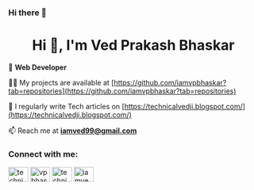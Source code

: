 ### Hi there 👋
<h1 align="center">Hi 👋, I'm Ved Prakash Bhaskar</h1>
 
🌱 **Web Developer**

 👨‍💻 My projects are available at [https://github.com/iamvpbhaskar?tab=repositories](https://github.com/iamvpbhaskar?tab=repositories)

 📝 I regularly write Tech articles on [https://technicalvedji.blogspot.com/](https://technicalvedji.blogspot.com/)
 
 
 
 📫 Reach me at **iamved99@gmail.com**
 
<h3 align="left">Connect with me:</h3>
<p align="left">
<a href="https://twitter.com/technicalvedji" target="blank"><img align="center" src="https://raw.githubusercontent.com/rahuldkjain/github-profile-readme-generator/master/src/images/icons/Social/twitter.svg" alt="technicalvedji" height="30" width="40" /></a>
<a href="https://linkedin.com/in/vpbhaskar" target="blank"><img align="center" src="https://raw.githubusercontent.com/rahuldkjain/github-profile-readme-generator/master/src/images/icons/Social/linked-in-alt.svg" alt="vpbhaskar" height="30" width="40" /></a>
<a href="https://instagram.com/technicalvedji" target="blank"><img align="center" src="https://raw.githubusercontent.com/rahuldkjain/github-profile-readme-generator/master/src/images/icons/Social/instagram.svg" alt="technicalvedji" height="30" width="40" /></a>
<a href="https://leetcode.com/u/vpbhaskar/" target="blank"><img align="center" src="https://cdn.jsdelivr.net/npm/simple-icons@3.1.0/icons/leetcode.svg" alt="iamved99" height="30" width="40" /></a>


 






